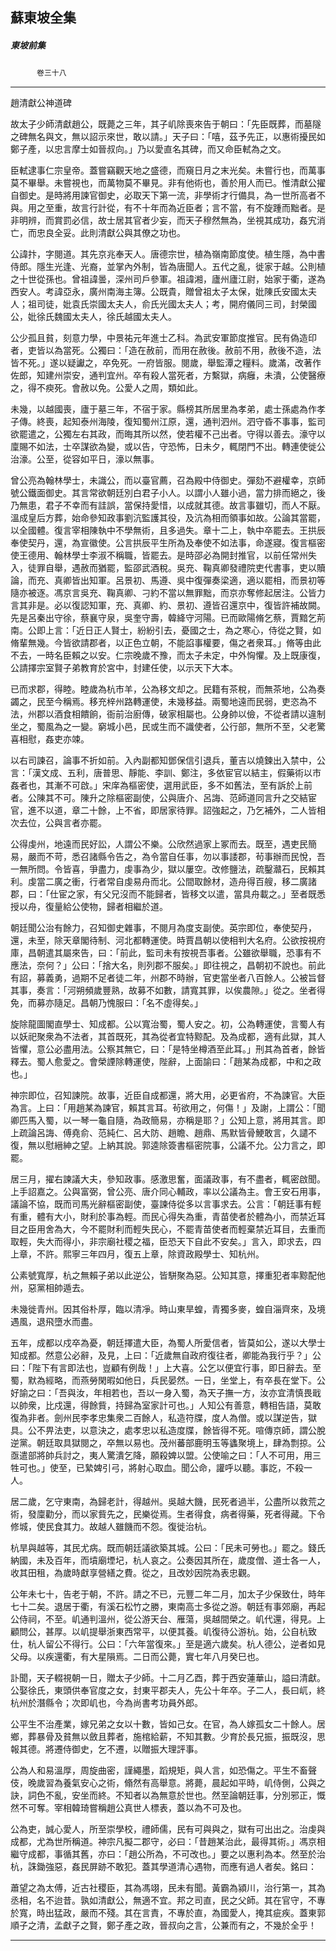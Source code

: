 

## 蘇東坡全集

##### 東坡前集
　　　`卷三十八`

* * *

趙清獻公神道碑

故太子少師清獻趙公，既薨之三年，其子㞦除喪來告于朝曰：「先臣既葬，而墓隧之碑無名與文，無以詔示來世，敢以請。」天子曰：「嘻，茲予先正，以惠術擾民如鄭子產，以忠言摩士如晉叔向。」乃以愛直名其碑，而又命臣軾為之文。

臣軾逮事仁宗皇帝。蓋嘗竊觀天地之盛德，而窺日月之末光矣。未嘗行也，而萬事莫不畢舉。未嘗視也，而萬物莫不畢見。非有他術也，善於用人而已。惟清獻公擢自御史。是時將用諫官御史，必取天下第一流，非學術才行備具，為一世所高者不與。用之至重，故言行計從，有不十年而為近臣者；言不當，有不旋踵而黜者。是非明辨，而賞罰必信，故士居其官者少妄，而天子穆然無為，坐視其成功，姦宄消亡，而忠良全妥。此則清獻公與其僚之功也。

公諱抃，字閱道。其先京兆奉天人。唐德宗世，植為嶺南節度使。植生隱，為中書侍郎。隱生光逢、光裔，並掌內外制，皆為唐聞人。五代之亂，徙家于越。公則植之十世從孫也。曾祖諱曇，深州司戶參軍。祖諱湘，廬州廬江尉，始家于衢，遂為西安人。考諱亞永，廣州南海主簿。公既貴，贈曾祖太子太保，妣陳氏安國太夫人；祖司徒，妣袁氏崇國太夫人，俞氏光國太夫人；考，開府儀同三司，封榮國公，妣徐氏魏國太夫人，徐氏越國太夫人。

公少孤且貧，刻意力學，中景祐元年進士乙科。為武安軍節度推官。民有偽造印者，吏皆以為當死。公獨曰：「造在赦前，而用在赦後。赦前不用，赦後不造，法皆不死。」遂以疑讞之，卒免死。一府皆服。閱歲，舉監潭之糧料。歲滿，改著作佐郎，知建州崇安，通判宜州。卒有殺人當死者，方繫獄，病癰，未潰，公使醫療之，得不瘐死。會赦以免。公愛人之周，類如此。

未幾，以越國喪，廬于墓三年，不宿于家。縣榜其所居里為孝弟，處士孫處為作孝子傳。終喪，起知泰州海陵，復知蜀州江原，還，通判泗州。泗守昏不事事，監司欲罷遣之，公獨左右其政，而晦其所以然，使若權不己出者。守得以善去。濠守以廩賜不如法，士卒謀欲為變，或以告，守恐怖，日未夕，輒閉門不出。轉連使徙公治濠。公至，從容如平日，濠以無事。

曾公亮為翰林學士，未識公，而以臺官薦，召為殿中侍御史。彈劾不避權幸，京師號公鐵面御史。其言常欲朝廷別白君子小人。以謂小人雖小過，當力排而絕之，後乃無患，君子不幸而有詿誤，當保持愛惜，以成就其德。故言事雖切，而人不厭。溫成皇后方葬，始命參知政事劉沆監護其役，及沆為相而領事如故。公論其當罷，以全國體。復言宰相陳執中不學無術，且多過失。章十二上，執中卒罷去。王拱辰奉使契丹，還，為宣徽使。公言拱辰平生所為及奉使不如法事，命遂寢。復言樞密使王德用、翰林學士李淑不稱職，皆罷去。是時邵必為開封推官，以前任常州失入，徒罪自舉，遇赦而猶罷，監邵武酒稅。吳充、鞠真卿發禮院吏代書事，吏以贖論，而充、真卿皆出知軍。呂景初、馬遵、吳中復彈奏梁適，適以罷相，而景初等隨亦被逐。馮京言吳充、鞠真卿、刁約不當以無罪黜，而京亦奪修起居注。公皆力言其非是。必以復認知軍，充、真卿、約、景初、遵皆召還京中，復皆許補故闕。先是呂秦出守徐，蔡襄守泉，吳奎守壽，韓絳守河陽。已而歐陽脩乞蔡，賈黯乞荊南。公即上言：「近日正人賢士，紛紛引去，憂國之士，為之寒心，侍從之賢，如脩輩無幾。今皆欲請郡者，以正色立朝，不能諂事權要，傷之者衆耳。」脩等由此不去，一時名臣賴之以安。仁宗晚歲不豫，而太子未定，中外恟懼。及上既康復，公請擇宗室賢子弟教育於宮中，封建任使，以示天下大本。

已而求郡，得睦。睦歲為杭市羊，公為移文却之。民籍有茶稅，而無茶地，公為奏蠲之，民至今稱焉。移充梓州路轉運使，未幾移益。兩蜀地遠而民弱，吏恣為不法，州郡以酒食相饋餉，衙前治廚傳，破家相屬也。公身帥以儉，不從者請以違制坐之，蜀風為之一變。窮城小邑，民或生而不識使者，公行部，無所不至，父老驚喜相慰，姦吏亦竦。

以右司諫召，論事不折如前。入內副都知鄧保信引退兵，董吉以燒鍊出入禁中，公言：「漢文成、五利，唐普思、靜能、李訓、鄭注，多依宦官以結主，假藥術以市姦者也，其漸不可啟。」宋庠為樞密使，選用武臣，多不如舊法，至有訴於上前者。公陳其不可。陳升之除樞密副使，公與唐介、呂誨、范師道同言升之交結宦官，進不以道，章二十餘，上不省，即居家待罪。詔強起之，乃乞補外，二人皆相次去位，公與言者亦罷。

公得虔州，地遠而民好訟，人謂公不樂。公欣然過家上冢而去。既至，遇吏民簡易，嚴而不苛，悉召諸縣令告之，為令當自任事，勿以事諉郡，茍事辦而民悅，吾一無所問。令皆喜，爭盡力，虔事為少，獄以屢空。改修鹽法，疏鑿灨石，民賴其利。虔當二廣之衝，行者常自虔易舟而北。公間取餘材，造舟得百艘，移二廣諸郡，曰：「仕宦之家，有父兄沒而不能歸者，皆移文以遣，當具舟載之。」至者既悉授以舟，復量給公使物，歸者相繼於道。

朝廷聞公治有餘力，召知御史雜事，不閱月為度支副使。英宗即位，奉使契丹，還，未至，除天章閣待制、河北都轉運使。時賈昌朝以使相判大名府。公欲按視府庫，昌朝遣其屬來告，曰：「前此，監司未有按視吾事者。公雖欲舉職，恐事有不應法，奈何？」公曰：「捨大名，則列郡不服矣。」即往視之，昌朝初不說也。前此有詔，募義勇，過期不足者徒二年，州郡不時辦，官吏當坐者八百餘人。公被旨督其事，奏言：「河朔頻歲豐熟，故募不如數，請寬其罪，以俟農隙。」從之。坐者得免，而募亦隨足。昌朝乃愧服曰：「名不虛得矣。」

旋除龍圖閣直學士、知成都。公以寬治蜀，蜀人安之。初，公為轉運使，言蜀人有以妖祀聚衆為不法者，其首既死，其為從者宜特黥配。及為成都，適有此獄，其人皆懼，意公必盡用法。公察其無它，曰：「是特坐樽酒至此耳。」刑其為首者，餘皆釋去。蜀人愈愛之。會榮諲除轉運使，陛辭，上面諭曰：「趙某為成都，中和之政也。」

神宗即位，召知諫院。故事，近臣自成都還，將大用，必更省府，不為諫官。大臣為言。上曰：「用趙某為諫官，賴其言耳。茍欲用之，何傷！」及謝，上謂公：「聞卿匹馬入蜀，以一琴一龜自隨，為政簡易，亦稱是耶？」公知上意，將用其言。即上疏論呂誨、傅堯俞、范純仁、呂大防、趙瞻、趙鼎、馬默皆骨鯁敢言，久譴不復，無以慰縉紳之望。上納其說。郭逵除簽書樞密院事，公議不允。公力言之，即罷。

居三月，擢右諫議大夫，參知政事。感激思奮，面議政事，有不盡者，輒密啟聞。上手詔嘉之。公與富弼，曾公亮、唐介同心輔政，率以公議為主。會王安石用事，議論不協，既而司馬光辭樞密副使，臺諫侍從多以言事求去。公言：「朝廷事有輕有重，體有大小，財利於事為輕。而民心得失為重，青苗使者於體為小，而禁近耳目之臣用舍為大，今不罷財利而輕失民心，不罷青苗使者而輕棄禁近耳目，去重而取輕，失大而得小，非宗廟社稷之福，臣恐天下自此不安矣。」言入，即求去，四上章，不許。熙寧三年四月，復五上章，除資政殿學士、知杭州。

公素號寬厚，杭之無賴子弟以此逆公，皆駢聚為惡。公知其意，擇重犯者率黥配他州，惡黨相帥遁去。

未幾徙青州。因其俗朴厚，臨以清凈。時山東旱蝗，青獨多麥，蝗自淄齊來，及境遇風，退飛墮水而盡。

五年，成都以戍卒為憂，朝廷擇遣大臣，為蜀人所愛信者，皆莫如公，遂以大學士知成都。然意公必辭，及見，上曰：「近歲無自政府復往者，卿能為我行乎？」公曰：「陛下有言即法也，豈顧有例哉！」上大喜。公乞以便宜行事，即日辭去。至蜀，默為經略，而燕勞閑暇如他日，兵民晏然。一日，坐堂上，有卒長在堂下。公好諭之曰：「吾與汝，年相若也，吾以一身入蜀，為天子撫一方，汝亦宜清慎畏戢以帥衆，比戍還，得餘貲，持歸為室家計可也。」人知公有善意，轉相告語，莫敢復為非者。劍州民李孝忠集衆二百餘人，私造符牒，度人為僧。或以謀逆告，獄具。公不畀法吏，以意決之，處孝忠以私造度牒，餘皆得不死。喧傳京師，謂公脫逆黨。朝廷取具獄閱之，卒無以易也。茂州蕃部鹿明玉等蠭聚境上，肆為剽掠。公亟遣部將帥兵討之，夷人驚潰乞降，願殺婢以盟。公使喻之曰：「人不可用，用三牲可也。」使至，已縶婢引弓，將射心取血。聞公命，讙呼以聽。事訖，不殺一人。

居二歲，乞守東南，為歸老計，得越州。吳越大饑，民死者過半，公盡所以救荒之術，發廩勸分，而以家貲先之，民樂從焉。生者得食，病者得藥，死者得藏。下令修城，使民食其力。故越人雖饑而不怨。復徙治杭。

杭旱與越等，其民尤病。既而朝廷議欲築其城。公曰：「民未可勞也。」罷之。錢氏納國，未及百年，而墳廟堙圮，杭人哀之。公奏因其所在，歲度僧、道士各一人，收其田租，為歲時獻享營繕之費。從之，且改妙因院為表忠觀。

公年未七十，告老于朝，不許。請之不已，元豐二年二月，加太子少保致仕，時年七十二矣。退居于衢，有溪石松竹之勝，東南高士多從之游。朝廷有事郊廟，再起公侍祠，不至。㞦通判溫州，從公游天台、雁蕩，吳越間榮之。㞦代還，得見。上顧問公，甚厚。以㞦提舉浙東西常平，以便其養。㞦復待公游杭。始，公自杭致仕，杭人留公不得行。公曰：「六年當復來。」至是適六歲矣。杭人德公，逆者如見父母。以疾還衢，有大星隕焉。二日而公薨，實七年八月癸巳也。

訃聞，天子輟視朝一日，贈太子少師。十二月乙酉，葬于西安蓮華山，謚曰清獻。公娶徐氏，東頭供奉官度之女，封東平郡夫人，先公十年卒。子二人，長曰屼，終杭州於潛縣令；次即㞦也，今為尚書考功員外郎。

公平生不治產業，嫁兄弟之女以十數，皆如己女。在官，為人嫁孤女二十餘人。居鄉，葬暴骨及貧無以斂且葬者，施棺給薪，不知其數。少育於長兄振，振既沒，思報其德。將遷侍御史，乞不遷，以贈振大理評事。

公為人和易溫厚，周旋曲密，謹繩墨，蹈規矩，與人言，如恐傷之。平生不畜聲伎，晚歲習為養氣安心之術，翛然有高舉意。將薨，晨起如平時，㞦侍側，公與之訣，詞色不亂，安坐而終。不知者以為無意於世也。然至論朝廷事，分別邪正，慨然不可奪。宰相韓琦嘗稱趙公真世人標表，蓋以為不可及也。

公為吏，誠心愛人，所至崇學校，禮師儒，民有可與與之，獄有可出出之。治虔與成都，尤為世所稱道。神宗凡擬二郡守，必曰：「昔趙某治此，最得其術。」馮京相繼守成都，事循其舊，亦曰：「趙公所為，不可改也。」要之以惠利為本。然至於治杭，誅鋤強惡，姦民屏跡不敢犯。蓋其學道清心遇物，而應有過人者矣。銘曰：

蕭望之為太傅，近古社稷臣，其為馮翊，民未有聞。黃霸為潁川，治行第一，其為丞相，名不迨昔。孰如清獻公，無適不宜。邦之司直，民之父師。其在官守，不專於寬，時出猛政，嚴而不殘。其在言責，不專於直，為國愛人，掩其疵疾。蓋東郭順子之清，孟獻子之賢，鄭子產之政，晉叔向之言，公兼而有之，不幾於全乎！

* * *


